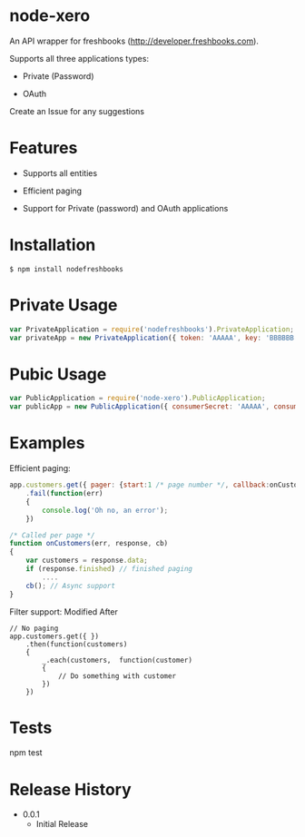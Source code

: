node-xero
===========
An API wrapper for freshbooks (http://developer.freshbooks.com).

Supports all three applications types:

* Private (Password)

* OAuth

Create an Issue for any suggestions

Features
========
* Supports all entities

* Efficient paging

* Support for Private (password) and OAuth applications


Installation
============

    $ npm install nodefreshbooks


Private Usage
=============
```javascript
var PrivateApplication = require('nodefreshbooks').PrivateApplication;
var privateApp = new PrivateApplication({ token: 'AAAAA', key: 'BBBBBB'});
```


Pubic Usage
=============
```javascript
var PublicApplication = require('node-xero').PublicApplication;
var publicApp = new PublicApplication({ consumerSecret: 'AAAAA', consumerKey: 'BBBBBB'});
```


Examples
========
Efficient paging:

```javascript
app.customers.get({ pager: {start:1 /* page number */, callback:onCustomers}})
    .fail(function(err)
    {
        console.log('Oh no, an error');
    })

/* Called per page */
function onCustomers(err, response, cb)
{
    var customers = response.data;
    if (response.finished) // finished paging
        ....
    cb(); // Async support
}

```

Filter support: Modified After
```
// No paging
app.customers.get({ })
    .then(function(customers)
    {
        _.each(customers,  function(customer)
        {
            // Do something with customer
        })
    })

```


Tests
==========

npm test


Release History
==============

* 0.0.1
    - Initial Release